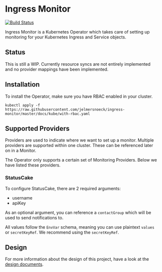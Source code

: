 # Ingress Monitor

[![Build Status](https://travis-ci.org/jelmersnoeck/ingress-monitor.svg?branch=master)](https://travis-ci.org/jelmersnoeck/ingress-monitor)

Ingress Monitor is a Kubernetes Operator which takes care of setting up
monitoring for your Kubernetes Ingress and Service objects.

## Status

This is still a WIP. Currently resource syncs are not entirely implemented and
no provider mappings have been implemented.

## Installation

To install the Operator, make sure you have RBAC enabled in your cluster.

```
kubectl apply -f https://raw.githubusercontent.com/jelmersnoeck/ingress-monitor/master/docs/kube/with-rbac.yaml
```


## Supported Providers

Providers are used to indicate where we want to set up a monitor. Multiple
providers are supported within one cluster. These can be referenced later on in
a Monitor.

The Operator only supports a certain set of Monitoring Providers. Below we have
listed these providers.

### StatusCake

To configure StatusCake, there are 2 required arguments:

- username
- apiKey

As an optional argument, you can reference a `contactGroup` which will be used
to send notifications to.

All values follow the `EnvVar` schema, meaning you can use plaintext `values` or
`secretKeyRef`. We recommend using the `secretKeyRef`.

## Design

For more information about the design of this project, have a look at the
[design documents](./docs/design/README.md).
